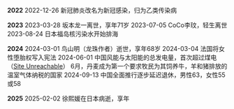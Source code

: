 **2022**
	2022-12-26 新冠肺炎改名为新冠感染，归为乙类传染病

**2023**
	2023-03-28 坂本龙一离世，享年71岁
	2023-07-05 CoCo李玟，轻生离世
	2023-08-24 日本福岛核污染水开始排海

**2024**
	2024-03-01 鸟山明（龙珠作者）逝世，享年68岁
	2024-03-04 法国将女性堕胎权写入宪法
	2024-06-01 中国风能与太阳能的总发电量，首次超过煤电（[Site Unreachable](https://renewablesnow.com/news/chinas-total-wind-and-solar-capacity-outstrips-coal-rystad-says-865106/)）
	6月，丹麦成为第一个要求牧民为其饲养牛，羊和猪排放的温室气体纳税的国家
	2024-09-13 中国全面推行逐步延迟退休，男性63，女性55或58
	
**2025**
	2025-02-02  徐熙媛在日本病逝，享年

